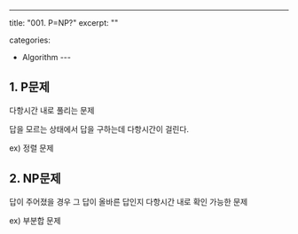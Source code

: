 ---
title:  "001. P=NP?"
excerpt: ""

categories:
  - Algorithm
​---





## 1. P문제

다항시간 내로 풀리는 문제

답을 모르는 상태에서 답을 구하는데 다항시간이 걸린다.

ex) 정렬 문제



## 2. NP문제

답이 주어졌을 경우 그 답이 올바른 답인지 다항시간 내로 확인 가능한 문제

ex) 부분합 문제

